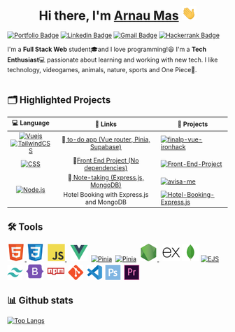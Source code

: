 <h1 align=center>Hi there, I'm <a href="https://github.com/Arnau-Mas" target="_blank">Arnau Mas</a> <img
src="https://raw.githubusercontent.com/ABSphreak/ABSphreak/master/gifs/Hi.gif" height="32" /></h1>
</h1>

[![Portfolio Badge](https://img.shields.io/badge/-Portfolio-orange?style=flat&logo=zend)](https://arnau-mas.github.io/) 
[![Linkedin Badge](https://img.shields.io/badge/-LinkedIn-blue?style=flat&logo=Linkedin&logoColor=white)](https://www.linkedin.com/in/arnaum)
[![Gmail Badge](https://img.shields.io/badge/-Gmail-d14836?style=flat&logo=Gmail&logoColor=white)](mailto:arnau.mava@gmail.com)
[![Hackerrank Badge](https://img.shields.io/badge/-Hackerrank-2EC866?style=flat&logo=HackerRank&logoColor=white&link=https://www.hackerrank.com/arnau_mas)](https://www.hackerrank.com/arnau_mas)
 
I'm a **Full Stack Web** student🎓and I love programming!😃 I'm a **Tech Enthusiast**💻 passionate about learning and working with new tech. I like technology, videogames, animals, nature, sports and One Piece👒. <br/><br/>


## 🗂️ Highlighted Projects

<table>
    <thead>
        <tr>
          <th>💻 Language </th>
          <th>🔬 Links </th>
          <th>🚀 Projects </th>
      </tr>
    </thead>
    <tbody>
        <tr>
            <td rowspan=1 align=center><a href=https://vuejs.org/guide/introduction.html target="_blank"> <img alt="Vuejs" title="Vuejs" src=https://img.shields.io/badge/Vue.js-35495E?style=for-the-badge&logo=vuedotjs&logoColor=4FC08D> </a><br><a href=https://tailwindcss.com/ target="_blank"> <img alt="TailwindCSS" title="TailwindCSS" src=https://img.shields.io/badge/Tailwind-38B2AC?style=for-the-badge&logo=tailwind-css&logoColor=white> </a>
            </td>
             <td align=center>🔗<a href=https://boisterous-zabaione-16e9b0.netlify.app/ target="_blank"> to-do app (Vue router, Pinia, Supabase)</a></td>
             <td> <a href=https://github.com/Arnau-Mas/finalp-vue-ironhack target="_blank"> <img alt="finalp-vue-ironhack" src=https://img.shields.io/static/v1?label=finalp-vue-ironhack&message=%20&color=525252&logo=github&logoColor=white&labelColor=525252> </a> </td>
        </tr>
        <tr>
             <td rowspan=1 align="center"><a href=https://developer.mozilla.org/es/docs/Web/CSS target=_blank> <img alt="CSS" title="CSS" src=https://img.shields.io/badge/CSS3-1572B6?style=for-the-badge&logo=css3&logoColor=white> </a></td>
            <td align=center>🔗<a href=https://nervous-lovelace-1a0fd2.netlify.app/index.html target="_blank">Front End Project (No dependencies)</a></td>
             <td> <a href=https://github.com/Arnau-Mas/Front-End-Project target="_blank"> <img alt="Front-End-Project" src=https://img.shields.io/static/v1?label=Front-End-Project&message=%20&color=525252&logo=github&logoColor=white&labelColor=525252> </a> </td>
        </tr>
        <tr>
            <td rowspan=3 align=center><a href=https://nodejs.org/en/about/ target="_blank"> <img alt="Node.js" title="Node.js" src=https://img.shields.io/badge/node.js%20-%2343853D.svg?&style=for-the-badge&logo=node.js&logoColor=white> </a></td>
             <td align=center>🔗<a href=http://avisame-app.herokuapp.com/ target="_blank"> Note-taking (Express.js, MongoDB)</a></td>
             <td> <a href=https://github.com/FOAP-Netmind-2021/avisa-me target="_blank"> <img alt=avisa-me src=https://img.shields.io/static/v1?label=avisa-me&message=%20&color=525252&logo=github&logoColor=white&labelColor=525252> </a> </td>
        </tr>
        <tr>
         <td align=center> Hotel Booking with Express.js and MongoDB </td>
            <td> <a href=https://github.com/Arnau-Mas/Hotel-Booking-Express.js target="_blank"> <img alt=Hotel-Booking-Express.js src=https://img.shields.io/static/v1?label=Hotel-Booking-Express.js&message=%20&color=525252&logo=github&logoColor=white&labelColor=525252> </a> </td>
        </tr>
<!--         <tr>
            <td align=center> Photo Library with Express.js </td>
            <td> <a href=https://github.com/Arnau-Mas/Photo-Library-Express.js target="_blank"> <img alt=Photo-Library-Express.js src=https://img.shields.io/static/v1?label=Photo-Library-Express.js&message=%20&color=525252&logo=github&logoColor=white&labelColor=525252> </a> </td>
        </tr> -->
    </tbody>
</table>

## 🛠️ Tools

<p>
  <a href="https://developer.mozilla.org/en-US/docs/Web/HTML" target="_blank"> <img src="https://raw.githubusercontent.com/devicons/devicon/master/icons/html5/html5-original.svg" alt="html5"     width="40" height="40"/ target="_blank" title="HTML5"> <a href="https://developer.mozilla.org/en-US/docs/Web/CSS" target="_blank"> <img src="https://raw.githubusercontent.com/devicons/devicon/master/icons/css3/css3-original.svg" alt="css3" width="40" height="40"/ title="CSS3"></a>&nbsp;
  <a href="https://developer.mozilla.org/en-US/docs/Web/JavaScript" target="_blank"> <img src="https://raw.githubusercontent.com/devicons/devicon/master/icons/javascript/javascript-original.svg" alt="JavaScript" width="40" height="40"/  title="JavaScript"> </a>&nbsp;
  <a href="https://vuejs.org/" target="_blank"> <img src="https://raw.githubusercontent.com/github/explore/80688e429a7d4ef2fca1e82350fe8e3517d3494d/topics/vue/vue.png" alt="Vue.js" width="40" height="40"/ title="Vue.js"></a>&nbsp;
<a href="https://pinia.vuejs.org/" target="_blank"> <img src="https://pinia.vuejs.org/logo.svg" alt="Pinia" width="40" height="40"/ title="Pinia"></a>&nbsp;
<a href="https://vitejs.dev/guide/" target="_blank"> <img src="https://vitejs.dev/logo.svg" alt="Pinia" width="40" height="40"/ title="Vitejs"></a>&nbsp;
  <a href="https://nodejs.org/en/about/" target="_blank"> <img src="https://raw.githubusercontent.com/github/explore/80688e429a7d4ef2fca1e82350fe8e3517d3494d/topics/nodejs/nodejs.png" alt="Node.js" width="40" height="40"/ title="Node.js"> </a>&nbsp;
  <a href="https://developer.mozilla.org/en-US/docs/Learn/Server-side/Express_Nodejs" target="_blank"><img alt="Express.js" src="https://raw.githubusercontent.com/devicons/devicon/master/icons/express/express-original.svg" width="40" height="40" title="Express.js"></a>
  <a href="https://www.mongodb.com/" target="_blank"><img src="https://raw.githubusercontent.com/devicons/devicon/master/icons/mongodb/mongodb-original.svg" alt="mongoDB" width="40" height="40"/  title="mongoDB"></a>
  <a href="https://ejs.co/"><img alt="EJS" src="https://img.shields.io/badge/EJS%20-B4CA65.svg" title="EJS" height="35"></a>&nbsp;
<a href="https://tailwindcss.com/"><img alt="Tailwind CSS" src="https://raw.githubusercontent.com/devicons/devicon/master/icons/tailwindcss/tailwindcss-plain.svg" title="Tailwind CSS" height="35"></a>&nbsp;
  <a href="https://getbootstrap.com/" target="_blank"> <img src="https://raw.githubusercontent.com/devicons/devicon/master/icons/bootstrap/bootstrap-plain.svg" alt="Bootstrap" width="40" height="40"/ title="Bootstrap"></a>&nbsp;
  <a href="https://docs.npmjs.com/about-npm" target="_blank"><img alt="npm" src="https://raw.githubusercontent.com/devicons/devicon/master/icons/npm/npm-original-wordmark.svg" width="40" height="40" title="npm"></a>&nbsp;
  <a href="https://git-scm.com/"><img alt="Git" src="https://raw.githubusercontent.com/devicons/devicon/master/icons/git/git-original.svg" title="Git" height="35"></a>&nbsp;
    <a href="https://github.com/Arnau-Mas/"><img alt="Visual Studio Code" src="https://raw.githubusercontent.com/devicons/devicon/master/icons/vscode/vscode-original.svg"height="35" title="Visual Studio Code"></a>&nbsp;
    <a href="https://en.wikipedia.org/wiki/Adobe_Photoshop"><img alt="Adobe Photoshop" src="https://raw.githubusercontent.com/devicons/devicon/master/icons/photoshop/photoshop-plain.svg" title="Adobe Photoshop" height="35"></a>&nbsp;
    <a href="https://www.adobe.com/products/premiere.html"><img alt="Adobe Premiere" src="https://raw.githubusercontent.com/devicons/devicon/master/icons/premierepro/premierepro-original.svg" title="Adobe Premiere" height="35"></a>&nbsp;
</p>

## 📊 Github stats

[![Top Langs](https://github-readme-stats.vercel.app/api/top-langs/?username=Arnau-Mas&layout=compact&langs_count=6)](https://github.com/Arnau-Mas/github-readme-stats)


<!-- badges https://github.com/alexandresanlim/Badges4-README.md-Profile -->
